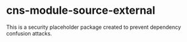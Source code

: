 # cns-module-source-external

This is a security placeholder package created to prevent dependency confusion attacks.